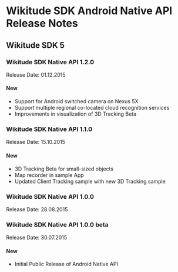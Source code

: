 # Wikitude SDK Android Native API Release Notes
## Wikitude SDK 5

### Wikitude SDK Native API 1.2.0
Release Date: 01.12.2015

#### New
 - Support for Android switched camera on Nexus 5X
 - Support multiple regional co-located cloud recognition services
 - Improvements in visualization of 3D Tracking Beta  

### Wikitude SDK Native API 1.1.0
Release Date: 15.10.2015

#### New
 - 3D Tracking Beta for small-sized objects
 - Map recorder in sample App
 - Updated Client Tracking sample with new 3D Tracking sample

### Wikitude SDK Native API 1.0.0
Release Date: 28.08.2015


### Wikitude SDK Native API 1.0.0 beta
Release Date: 30.07.2015

#### New
- Initial Public Release of Android Native API
